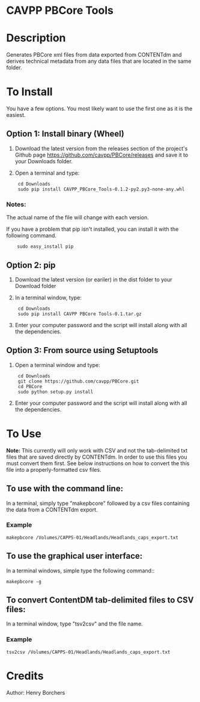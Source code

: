 # CAVPP PBCore Tools

Description
===========
Generates PBCore xml files from data exported from CONTENTdm and derives technical metadata from any data files 
that are located in the same folder.

To Install
==========

You have a few options. You most likely want to use the first one as it is the easiest. 


Option 1: Install binary (Wheel)
--------------------------------

1. Download the latest version from the releases section of the project's Github page https://github.com/cavpp/PBCore/releases and save it to your Downloads folder.
2. Open a terminal and type:
    
        cd Downloads
        sudo pip install CAVPP_PBCore_Tools-0.1.2-py2.py3-none-any.whl

### Notes: 


The actual name of the file will change with each version.

If you have a problem that pip isn't installed, you can install it with the following command.
 
        sudo easy_install pip


Option 2: pip
-------------

1. Download the latest version (or eariler) in the dist folder to your Download folder
2. In a terminal window, type:

        cd Downloads
        sudo pip install CAVPP PBCore Tools-0.1.tar.gz

3. Enter your computer password and the script will install along with all the dependencies. 



Option 3: From source using Setuptools
--------------------------------------

1. Open a terminal window and type:

        cd Downloads
        git clone https://github.com/cavpp/PBCore.git
        cd PBCore
        sudo python setup.py install 
        
2. Enter your computer password and the script will install along with all the dependencies.

To Use
======

**Note:** This currently will only work with CSV and not the tab-delimited txt files that are saved directly by 
CONTENTdm. In order to use this files you must convert them first. See below instructions on how to convert the this 
file into a properly-formatted csv files.

To use with the command line:
-----------------------------
In a terminal, simply type "makepbcore" followed by a csv files containing the data from a CONTENTdm export.

    
### Example

    
    makepbcore /Volumes/CAPPS-01/Headlands/Headlands_caps_export.txt
            
  
  
To use the graphical user interface:
------------------------------------
In a terminal windows, simple type the following command::
  
    makepbcore -g
    
    
To convert ContentDM tab-delimited files to CSV files:
------------------------------------------------------
In a terminal window, type "tsv2csv" and the file name.

### Example

    tsv2csv /Volumes/CAPPS-01/Headlands/Headlands_caps_export.txt

Credits
=======
Author: Henry Borchers 